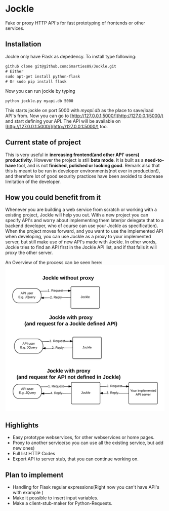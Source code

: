 Jockle
======

Fake or proxy HTTP API's for fast prototyping of frontends or other services.

Installation
------------

Jockle only have Flask as depedency. To install type following:
```
github clone git@github.com:Smarties89/Jockle.git
# Either
sudo apt-get install python-flask
# Or sudo pip install flask
```

Now you can run jockle by typing
```
python jockle.py myapi.db 5000
```
This starts jockle on port 5000 with *myapi.db* as the place to save/load API's from. Now you can go to [http://127.0.0.1:5000/](http://127.0.0.1:5000/) and start defining your API. The API will be available on [http://127.0.0.1:5000/](http://127.0.0.1:5000/) too. 

Current state of project
------------------------

This is very useful in **increasing frontend(and other API' users) productivity**. However the project is still **beta mode**. It is built as a **need-to-have** tool, and is not **finished, polished or looking good**. Remark also that this is meant to be run in developer environments(not ever in production!), and therefore lot of good security practices have been avoided to decrease limitation of the developer.

How you could benefit from it
-----------------------------

Whenever you are building a web service from scratch or working with a existing project, Jockle will help you out. With a new project you can specify API's and worry about implementing them later(or delegate that to a backend developer, who of course can use your Jockle as specification). When the project moves forward, and you want to use the implemented API when developing, you can use Jockle as a proxy to your implemented server, but still make use of new API's made with Jockle. In other words, Jockle tries to find an API first in the Jockle API list, and if that fails it will proxy the other server.

An Overview of the process can be seen here:
![alt tag](https://raw.githubusercontent.com/Smarties89/Jockle/master/docs/Jockle_overview.png)



Highlights
----------

* Easy prototype webservices, for other webservices or home pages.
* Proxy to another service(so you can use all the existing service, but add new ones)
* Full list HTTP Codes
* Export API to server stub, that you can continue working on.


Plan to implement
-----------------

* Handling for Flask regular expressions(Right now you can't have API's with example <id> )
* Make it possible to insert input variables.
* Make a client-stub-maker for Python-Requests.
